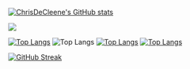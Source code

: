 [![ChrisDeCleene's GitHub stats](https://github-readme-stats.vercel.app/api?username=ChrisDeCleene)](https://github.com/ChrisDeCleene/github-readme-stats)

![](https://komarev.com/ghpvc/?username=ChrisDeCleene)

[![Top Langs](https://github-readme-stats.vercel.app/api/top-langs/?username=ChrisDeCleene)](https://github.com/ChrisDeCleene/github-readme-stats)
![Top Langs](https://github-readme-stats.vercel.app/api/top-langs/?username=ChrisDeCleene&layout=compact)
[![Top Langs](https://github-readme-stats.vercel.app/api/top-langs/?username=ChrisDeCleene&layout=donut)](https://github.com/anuraghazra/github-readme-stats)
[![Top Langs](https://github-readme-stats.vercel.app/api/top-langs/?username=ChrisDeCleene&layout=donut-vertical)](https://github.com/anuraghazra/github-readme-stats)

[![GitHub Streak](https://github-readme-streak-stats.herokuapp.com/?user=DenverCoder1)](https://git.io/streak-stats)
